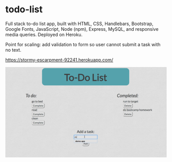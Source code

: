 # todo-list

Full stack to-do list app, built with HTML, CSS, Handlebars, Bootstrap, Google Fonts, JavaScript, Node (npm), Express, MySQL, and responsive media queries. Deployed on Heroku.

Point for scaling: add validation to form so user cannot submit a task with no text.

https://stormy-escarpment-92241.herokuapp.com/

![demo](./public/assets/img/todo-demo.gif)
